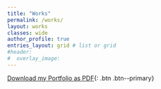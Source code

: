 ```yaml
---
title: "Works"
permalink: /works/
layout: works
classes: wide
author_profile: true
entries_layout: grid # list or grid	
#header:
#  overlay_image:
---
```

[Download my Portfolio as PDF](/assets/pdf/armin-goudarzi-portfolio.pdf){: .btn .btn--primary}